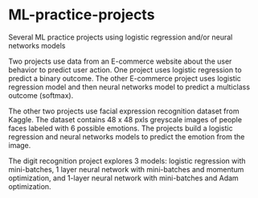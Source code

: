 # ML-practice-projects
Several ML practice projects using logistic regression and/or neural networks models

Two projects use data from an E-commerce website about the user behavior to predict user action. One project uses logistic regression to predict a binary outcome.
The other E-commerce project uses logistic regression model and then neural networks model to predict a multiclass outcome (softmax).

The other two projects use facial expression recognition dataset from Kaggle. The dataset contains 48 x 48 pxls greyscale images of people faces 
labeled with 6 possible emotions. The projects build a logistic regression and neural networks models to predict the emotion from the image.

The digit recognition project explores 3 models: logistic regression with mini-batches, 1 layer neural network with mini-batches and momentum optimization, and 1-layer neural network with mini-batches and Adam optimization.

